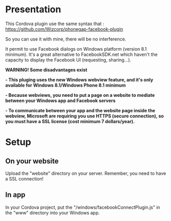 Presentation
===============================

This Cordova plugin use the same syntax that :
https://github.com/Wizcorp/phonegap-facebook-plugin

So you can use it with mine, there will be no interference.

It permit to use Facebook dialogs on Windows platform (version 8.1 minimum). It's a great alternative to FacebookSDK.net which haven't the capacity to display the Facebook UI (requesting, sharing...).

**WARNING! Some disadvantages exist**


**- This pluging uses the new Windows webview feature, and it's only available for Windows 8.1/Windows Phone 8.1 minimum**

**- Because webviews, you need to put a page on a website to mediate between your Windows app and Facebook servers**

**- To communicate between your app and the website page inside the webview, Microsoft are requiring you use HTTPS (secure connection), so you must have a SSL license (cost minimum 7 dollars/year).**

Setup
===============================

## On your website

Upload the "website" directory on your server. Remember, you need to have a SSL connection!


## In app

In your Cordova project, put the "/windows/facebookConnectPlugin.js" in the "www" directory into your Windows app.

